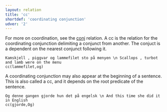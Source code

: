 ```yaml
---
layout: relation
title: 'cc'
shortdef: 'coordinating conjunction'
udver: '2'
---
```

For more on coordination, see the [conj]() relation. A cc is the relation for the coordinating conjunction delimiting a conjunct from another. The conjuct is a dependent on the nearest conjunct following it.

~~~ sdparse
Kamskjell , piggvar og lammefilet sto på menyen \n Scallops , turbot and lamb were on the menu
cc(lammefilet,og)
~~~

A coordinating conjunction may also appear at the beginning of a sentence. This is also called a cc, and it depends on the root predicate of the sentence.

~~~ sdparse
Og denne gangen gjorde hun det på engelsk \n And this time she did it in English
cc(gjorde,Og)
~~~
<!-- Interlanguage links updated St lis 3 20:58:43 CET 2021 -->
